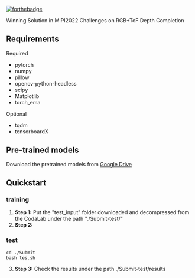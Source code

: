 [![forthebadge](https://img.shields.io/badge/PyTorch-1.10.1-orange.svg)](https://forthebadge.com)

Winning Solution in MIPI2022 Challenges on RGB+ToF Depth Completion

## Requirements  
Required 
* pytorch
* numpy
* pillow 
* opencv-python-headless 
* scipy    
* Matplotlib
* torch_ema

Optional
* tqdm 
* tensorboardX

## Pre-trained models
Download the pretrained models from [Google Drive]()

## Quickstart

### training

1. **Step 1:** Put the "test_input" folder downloaded and decompressed from the CodaLab under the path "./Submit-test/"
2. **Step 2:**

### test

```shell
cd ./Submit
bash tes.sh
```

3. **Step 3:** Check the results under the path ./Submit-test/results
